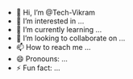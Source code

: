 - 👋 Hi, I’m @Tech-Vikram
- 👀 I’m interested in ...
- 🌱 I’m currently learning ...
- 💞️ I’m looking to collaborate on ...
- 📫 How to reach me ...
- 😄 Pronouns: ...
- ⚡ Fun fact: ...

<!---
Tech-Vikram/Tech-Vikram is a ✨ special ✨ repository because its `README.md` (this file) appears on your GitHub profile.
You can click the Preview link to take a look at your changes.
--->
